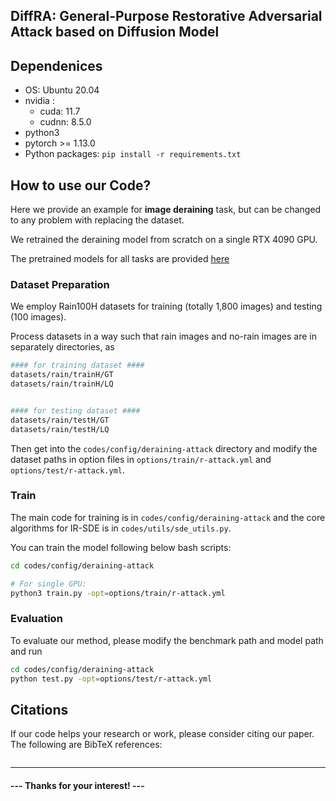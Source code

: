 
## DiffRA: General-Purpose Restorative Adversarial Attack based on Diffusion Model </sub>



## Dependenices

* OS: Ubuntu 20.04
* nvidia :
	- cuda: 11.7
	- cudnn: 8.5.0
* python3
* pytorch >= 1.13.0
* Python packages: `pip install -r requirements.txt`

## How to use our Code?

Here we provide an example for **image deraining** task, but can be changed to any problem with replacing the dataset.

We retrained the deraining model from scratch on a single RTX 4090 GPU.

The pretrained models for all tasks are provided [here](https://drive.google.com/drive/folders/1IsZsY4m8SYYvSSGJQoyky5Uajp9YigVs)

### Dataset Preparation

We employ Rain100H datasets for training (totally 1,800 images) and testing (100 images). 

Process datasets in a way such that rain images and no-rain images are in separately directories, as

```bash
#### for training dataset ####
datasets/rain/trainH/GT
datasets/rain/trainH/LQ


#### for testing dataset ####
datasets/rain/testH/GT
datasets/rain/testH/LQ

```

Then get into the `codes/config/deraining-attack` directory and modify the dataset paths in option files in 
`options/train/r-attack.yml` and `options/test/r-attack.yml`.


### Train
The main code for training is in `codes/config/deraining-attack` and the core algorithms for IR-SDE is in `codes/utils/sde_utils.py`.

You can train the model following below bash scripts:

```bash
cd codes/config/deraining-attack

# For single GPU:
python3 train.py -opt=options/train/r-attack.yml

```


### Evaluation
To evaluate our method, please modify the benchmark path and model path and run

```bash
cd codes/config/deraining-attack
python test.py -opt=options/test/r-attack.yml
```




## Citations
If our code helps your research or work, please consider citing our paper.
The following are BibTeX references:

```

```

---



#### --- Thanks for your interest! --- ####

